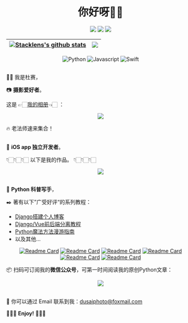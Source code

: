<h1 align="center">你好呀👏🏻</h1>

<div align="center">

[![](https://img.shields.io/badge/-Blog-orange?style=for-the-badge&color=8B4513&logo=rss&logoColor=white)](https://www.dusaiphoto.com/)
[![](https://img.shields.io/badge/-Wechat-green?style=for-the-badge&color=006400&logo=wechat&logoColor=white)](https://www.dusaiphoto.com/static/img/it_wechat.jpg)
[![](https://img.shields.io/badge/-ZhiHu-green?style=for-the-badge&color=191970&logo=zhihu&logoColor=white)](https://www.zhihu.com/people/stacklens)

</div>

<div align="center">
  
| <a href="https://github.com/stacklens/django_blog_tutorial"><img align="center" src="https://github-readme-stats.vercel.app/api?username=stacklens&show_icons=true&include_all_commits=true&theme=buefy&hide_border=true" alt="Stacklens's github stats" /></a> | <a href="https://github.com/stacklens/django_blog_tutorial"><img align="center" src="https://github-readme-stats.vercel.app/api/top-langs/?username=stacklens&layout=compact&theme=buefy&hide_border=true" /></a> |
| ------------- | ------------- |
  
</div>
  
<div align="center">

![Python](https://img.shields.io/badge/-Python-%233776ab?logo=python&style=for-the-badge&logoColor=white)
![Javascript](https://img.shields.io/badge/-Javascript-%23092E20?logo=javascript&style=for-the-badge&logoColor=white&color=006400)
![Swift](https://img.shields.io/badge/-Swift-%233776ab?logo=swift&style=for-the-badge&logoColor=white&color=D2691E)

</div>

<h2 align="center"></h2>

👦🏻 我是杜赛，

📷 **摄影爱好者**。

这是 👉🏻[我的相册](https://dusai.net/)👈🏻 ：

<div align="center">

![](https://blog.dusaiphoto.com/photocut.png)

</div>

🔥 老法师速来集合！

<h2 align="center"></h2>

🍎 **iOS app 独立开发者**。

👇🏻👇🏻👇🏻 以下是我的作品。 👇🏻👇🏻👇🏻

<div align="center">
  
![](https://blog.dusaiphoto.com/apps.png)
  
</div>

<h2 align="center"></h2>

🐍 **Python 科普写手**，

✒️ 著有以下”广受好评“的系列教程：

- [Django搭建个人博客](https://github.com/stacklens/django_blog_tutorial)
- [Django/Vue前后端分离教程](https://github.com/stacklens/django-vue-tutorial)
- [Python魔法方法漫游指南](https://github.com/stacklens/python-magic-method-cookbook)
- 以及其他...

<div align="center">
  
[![Readme Card](https://github-readme-stats.vercel.app/api/pin/?username=stacklens&repo=django_blog_tutorial)](https://github.com/stacklens/django_blog_tutorial)
[![Readme Card](https://github-readme-stats.vercel.app/api/pin/?username=stacklens&repo=django-vue-tutorial)](https://github.com/stacklens/django-vue-tutorial)
[![Readme Card](https://github-readme-stats.vercel.app/api/pin/?username=stacklens&repo=django-docker-tutorial)](https://github.com/stacklens/django-docker-tutorial)
[![Readme Card](https://github-readme-stats.vercel.app/api/pin/?username=stacklens&repo=python-magic-method-cookbook)](https://github.com/stacklens/python-magic-method-cookbook)
[![Readme Card](https://github-readme-stats.vercel.app/api/pin/?username=stacklens&repo=django-knowledge-base)](https://github.com/stacklens/django-knowledge-base)
[![Readme Card](https://github-readme-stats.vercel.app/api/pin/?username=stacklens&repo=django-album-tutorial)](https://github.com/stacklens/django-album-tutorial)

</div>

📦 扫码可订阅我的**微信公众号**，可第一时间阅读我的原创Python文章：

<div align="center">
  
![](https://www.dusaiphoto.com/static/img/it_wechat.jpg)
  
</div>

<h2 align="center"></h2>

📡 你可以通过 Email 联系到我：dusaiphoto@foxmail.com

💋💋💋 **Enjoy!** 💋💋💋
